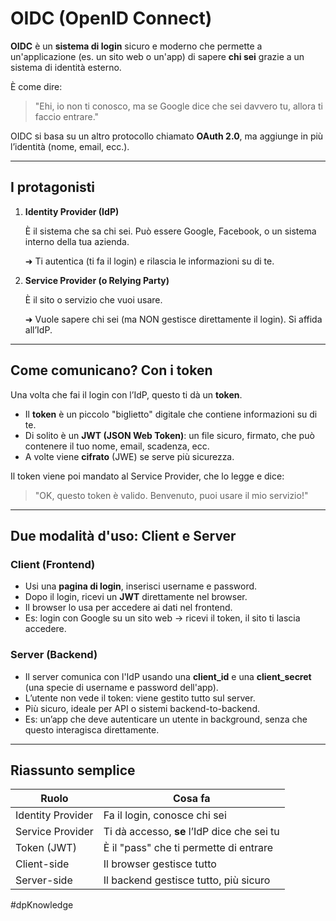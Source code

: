 # OIDC (**OpenID Connect)**

**OIDC** è un **sistema di login** sicuro e moderno che permette a un'applicazione (es. un sito web o un'app) di sapere **chi sei** grazie a un sistema di identità esterno.

È come dire:

> "Ehi, io non ti conosco, ma se Google dice che sei davvero tu, allora ti faccio entrare."

OIDC si basa su un altro protocollo chiamato **OAuth 2.0**, ma aggiunge in più l’identità (nome, email, ecc.).

---

## I protagonisti

1. **Identity Provider (IdP)**
    
    È il sistema che sa chi sei. Può essere Google, Facebook, o un sistema interno della tua azienda.
    
    ➜ Ti autentica (ti fa il login) e rilascia le informazioni su di te.
    
2. **Service Provider (o Relying Party)**
    
    È il sito o servizio che vuoi usare.
    
    ➜ Vuole sapere chi sei (ma NON gestisce direttamente il login). Si affida all’IdP.
    

---

## Come comunicano? Con i **token**

Una volta che fai il login con l’IdP, questo ti dà un **token**.

- Il **token** è un piccolo "biglietto" digitale che contiene informazioni su di te.
- Di solito è un **JWT (JSON Web Token)**: un file sicuro, firmato, che può contenere il tuo nome, email, scadenza, ecc.
- A volte viene **cifrato** (JWE) se serve più sicurezza.

Il token viene poi mandato al Service Provider, che lo legge e dice:

> "OK, questo token è valido. Benvenuto, puoi usare il mio servizio!"

---

## Due modalità d'uso: Client e Server

### Client (Frontend)

- Usi una **pagina di login**, inserisci username e password.
- Dopo il login, ricevi un **JWT** direttamente nel browser.
- Il browser lo usa per accedere ai dati nel frontend.
- Es: login con Google su un sito web → ricevi il token, il sito ti lascia accedere.

### Server (Backend)

- Il server comunica con l'IdP usando una **client_id** e una **client_secret** (una specie di username e password dell'app).
- L’utente non vede il token: viene gestito tutto sul server.
- Più sicuro, ideale per API o sistemi backend-to-backend.
- Es: un’app che deve autenticare un utente in background, senza che questo interagisca direttamente.

---

## Riassunto semplice

|Ruolo|Cosa fa|
|---|---|
|Identity Provider|Fa il login, conosce chi sei|
|Service Provider|Ti dà accesso, **se** l’IdP dice che sei tu|
|Token (JWT)|È il "pass" che ti permette di entrare|
|Client-side|Il browser gestisce tutto|
|Server-side|Il backend gestisce tutto, più sicuro|

#dpKnowledge 